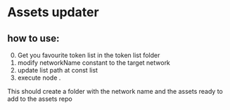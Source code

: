 # Assets updater

## how to use:

0. Get you favourite token list in the token list folder
1. modify networkName constant to the target network
2. update list path at const list
3. execute node .

This should create a folder with the network name and the assets ready to add to the assets repo
